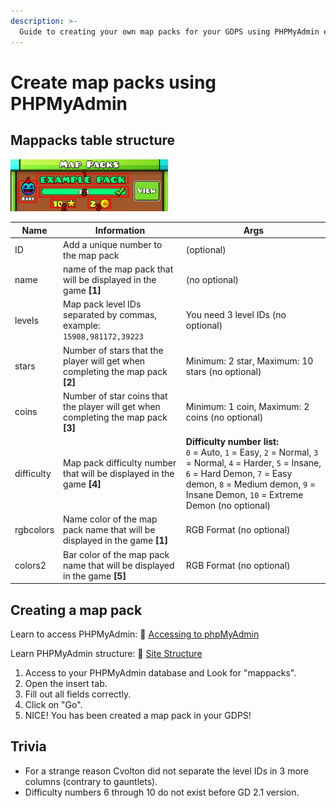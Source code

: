 ```yaml
---
description: >-
  Guide to creating your own map packs for your GDPS using PHPMyAdmin explained in detail
---
```


# Create map packs using PHPMyAdmin

## Mappacks table structure

<img src="../.gitbook/assets/a-mappacks-img0.jpg" width="50%" alt="Map Pack capture in game" />

| Name | Information | Args |
| ---- | ----------- | ---- |
| ID | Add a unique number to the map pack | (optional) |
| name | name of the map pack that will be displayed in the game **[1]** | (no optional) |
| levels | Map pack level IDs separated by commas, example: `15908,981172,39223` | You need 3 level IDs (no optional) |
| stars | Number of stars that the player will get when completing the map pack **[2]** | Minimum: 2 star, Maximum: 10 stars (no optional) |
| coins | Number of star coins that the player will get when completing the map pack **[3]**| Minimum: 1 coin, Maximum: 2 coins (no optional) | 
| difficulty | Map pack difficulty number that will be displayed in the game **[4]** | **Difficulty number list:**<br> `0` = Auto, `1` = Easy, `2` = Normal, `3` = Normal, `4` = Harder, `5` = Insane, `6` = Hard Demon, `7` = Easy demon, `8` = Medium demon, `9` = Insane Demon, `10` = Extreme Demon (no optional) | 
| rgbcolors | Name color of the map pack name that will be displayed in the game **[1]** | RGB Format (no optional) |
| colors2 | Bar color of the map pack name that will be displayed in the game **[5]** | RGB Format (no optional) |




## Creating a map pack

Learn to access PHPMyAdmin: 🔐 [Accessing to phpMyAdmin](site-structure.md)

Learn PHPMyAdmin structure: 🔐 [Site Structure](site-structure.md)


1. Access to your PHPMyAdmin database and Look for "mappacks".
2. Open the insert tab.
3. Fill out all fields correctly.
4. Click on "Go".
5. NICE! You has been created a map pack in your GDPS!

## Trivia

- For a strange reason Cvolton did not separate the level IDs in 3 more columns (contrary to gauntlets).
- Difficulty numbers 6 through 10 do not exist before GD 2.1 version.